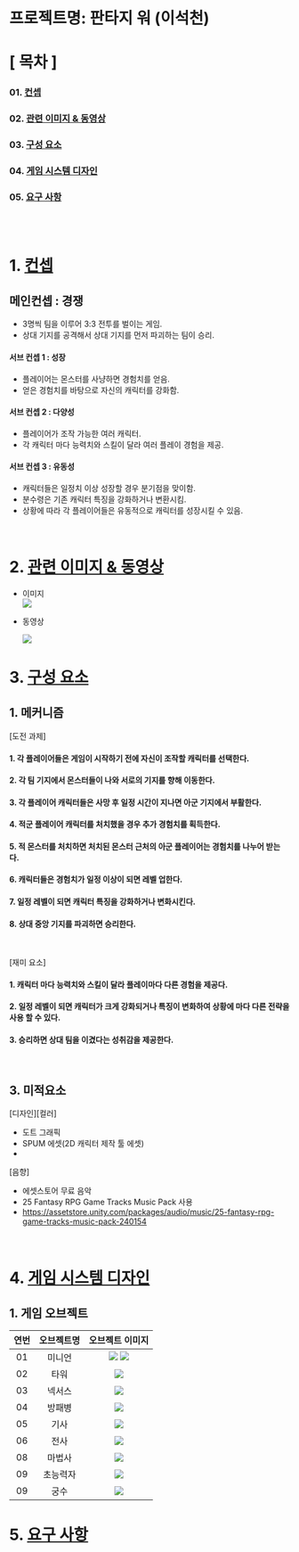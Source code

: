 # 프로젝트명: 판타지 워 (이석천)


# [ 목차 ]
### 01. [컨셉 ](#1-컨셉)
### 02. [관련 이미지 & 동영상 ](#2-관련-이미지--동영상)
### 03. [구성 요소 ](#3-구성-요소)
### 04. [게임 시스템 디자인 ](#4-게임-시스템-디자인)
### 05. [요구 사항 ](#5-요구-사항)

<br><br>

# 1. [컨셉](#01-컨셉)

## 메인컨셉 : 경쟁

- 3명씩 팀을 이루어 3:3 전투를 벌이는 게임.
- 상대 기지를 공격해서 상대 기지를 먼저 파괴하는 팀이 승리.

#### 서브 컨셉 1 : 성장

- 플레이어는 몬스터를 사냥하면 경험치를 얻음.
- 얻은 경험치를 바탕으로 자신의 캐릭터를 강화함.

#### 서브 컨셉 2 : 다양성

- 플레이어가 조작 가능한 여러 캐릭터.
- 각 캐릭터 마다 능력치와 스킬이 달라 여러 플레이 경험을 제공.


#### 서브 컨셉 3 : 유동성

- 캐릭터들은 일정치 이상 성장할 경우 분기점을 맞이함.
- 분수령은 기존 캐릭터 특징을 강화하거나 변환시킴.
- 상황에 따라 각 플레이어들은 유동적으로 캐릭터를 성장시킬 수 있음.

<!--
#### 서브 컨셉 4 : 에픽 몬스터

- 맵 곳곳에 중립 몬스터 존재.
- 중립 몬스터를 사냥할 시 팀적인 이득을 제공함.
- 지루한 대치 상황을 타게하거나 역전의 발판이 될 수 있음.
-->

<br>

# 2. [관련 이미지 & 동영상](#02-관련-이미지--동영상)

- 이미지  
  <img src="./img/관련이미지.jpg">
 
- 동영상

  [![](./img/영상이미지.png)](https://youtu.be/OVBfIrPvq8g)

# 3. [구성 요소](#03-구성-요소)

## 1. 메커니즘

[도전 과제]

#### 1. 각 플레이어들은 게임이 시작하기 전에 자신이 조작할 캐릭터를 선택한다.
#### 2. 각 팀 기지에서 몬스터들이 나와 서로의 기지를 향해 이동한다.
#### 3. 각 플레이어 캐릭터들은 사망 후 일정 시간이 지나면 아군 기지에서 부활한다.
#### 4. 적군 플레이어 캐릭터를 처치했을 경우 추가 경험치를 획득한다.
#### 5. 적 몬스터를 처치하면 처치된 몬스터 근처의 아군 플레이어는 경험치를 나누어 받는다.
#### 6. 캐릭터들은 경험치가 일정 이상이 되면 레벨 업한다.
#### 7. 일정 레벨이 되면 캐릭터 특징을 강화하거나 변화시킨다.
#### 8. 상대 중앙 기지를 파괴하면 승리한다.

<br>

[재미 요소]

#### 1. 캐릭터 마다 능력치와 스킬이 달라 플레이마다 다른 경험을 제공다.
#### 2. 일정 레벨이 되면 캐릭터가 크게 강화되거나 특징이 변화하여 상황에 마다 다른 전략을 사용 할 수 있다.
#### 3. 승리하면 상대 팀을 이겼다는 성취감을 제공한다.
<br>

## 3. 미적요소

[디자인][컬러]  
- 도트 그래픽
- SPUM 에셋(2D 캐릭터 제작 툴 에셋)
-

[음향]  
- 에셋스토어 무료 음악
- 25 Fantasy RPG Game Tracks Music Pack 사용
- https://assetstore.unity.com/packages/audio/music/25-fantasy-rpg-game-tracks-music-pack-240154

<br>

# 4. [게임 시스템 디자인](#04-게임-시스템-디자인)

## 1. 게임 오브젝트

|연번|오브젝트명|오브젝트 이미지|
|:----:|:----:|:----:|
|01|미니언|<img src="./img/minion_b.png"> <img src="./img/minion_r.png">|
|02|타워|<img src="./img/Tower.png">|
|03|넥서스|<img src="./img/Nexus.png">|
|04|방패병|<img src="./img/shielder.png">|
|05|기사|<img src="./img/knight.png">|
|06|전사|<img src="./img/babarian.png">|
|08|마법사|<img src="./img/magicion.png">|
|09|초능력자|<img src="./img/psychic.png">|
|09|궁수|<img src="./img/archer.png">|

# 5. [요구 사항](#05-요구-사항)
